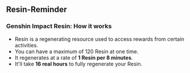 ## Resin-Reminder

### Genshin Impact Resin: How it works 
- Resin is a regenerating resource used to access rewards from certain activities.
- You can have a maximum of 120 Resin at one time.
- It regenerates at a rate of __1 Resin per 8 minutes__.
- It'll take __16 real hours__ to fully regenerate your Resin.

